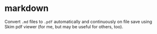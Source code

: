 # markdown
Convert `.md` files to `.pdf` automatically and continuously on file save using Skim pdf viewer (for me, but may be useful for others, too).
